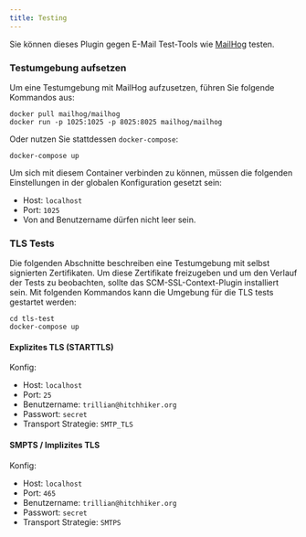 ```yaml
---
title: Testing
---
```

Sie können dieses Plugin gegen E-Mail Test-Tools wie [MailHog](https://github.com/mailhog/MailHog) testen.

### Testumgebung aufsetzen 

Um eine Testumgebung mit MailHog aufzusetzen, führen Sie folgende Kommandos aus:
```
docker pull mailhog/mailhog
docker run -p 1025:1025 -p 8025:8025 mailhog/mailhog
```

Oder nutzen Sie stattdessen `docker-compose`:
```
docker-compose up
```

Um sich mit diesem Container verbinden zu können, müssen die folgenden Einstellungen in der globalen Konfiguration gesetzt sein:
* Host: `localhost`
* Port: `1025`
* Von and Benutzername dürfen nicht leer sein.

### TLS Tests

Die folgenden Abschnitte beschreiben eine Testumgebung mit selbst signierten Zertifikaten.
Um diese Zertifikate freizugeben und um den Verlauf der Tests zu beobachten, sollte das SCM-SSL-Context-Plugin installiert sein.
Mit folgenden Kommandos kann die Umgebung für die TLS tests gestartet werden:
```
cd tls-test
docker-compose up
```

#### Explizites TLS (STARTTLS)

Konfig:
- Host: `localhost`
- Port: `25`
- Benutzername: `trillian@hitchhiker.org`
- Passwort: `secret`
- Transport Strategie: `SMTP_TLS`

#### SMPTS / Implizites TLS

Konfig:
- Host: `localhost`
- Port: `465`
- Benutzername: `trillian@hitchhiker.org`
- Passwort: `secret`
- Transport Strategie: `SMTPS`

